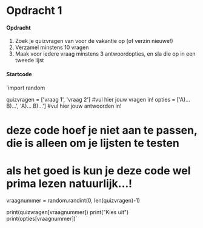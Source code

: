 # Opdracht 1

#### Opdracht

1. Zoek je quizvragen van voor de vakantie op \(of verzin nieuwe!\)
2. Verzamel minstens 10 vragen
3. Maak voor iedere vraag minstens 3 antwoordopties, en sla die op in een tweede lijst

#### Startcode

`import random

quizvragen = ['vraag 1', 'vraag 2'] #vul hier jouw vragen in!
opties = ['A)... B)...', 'A)... B)...']  #vul hier jouw antwoorden in!

# deze code hoef je niet aan te passen, die is alleen om je lijsten te testen
# als het goed is kun je deze code wel prima lezen natuurlijk...!
vraagnummer = random.randint(0, len(quizvragen)-1)

print(quizvragen[vraagnummer])
print("Kies uit")
print(opties[vraagnummer])`



